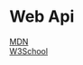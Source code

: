 # Web Api  
[MDN](https://developer.mozilla.org/en-US/docs/Web/API)  
[W3School](https://www.w3schools.com/js/js_api_intro.asp#:~:text=What%20is%20Web%20API%3F,functionality%20of%20a%20web%20server.)
